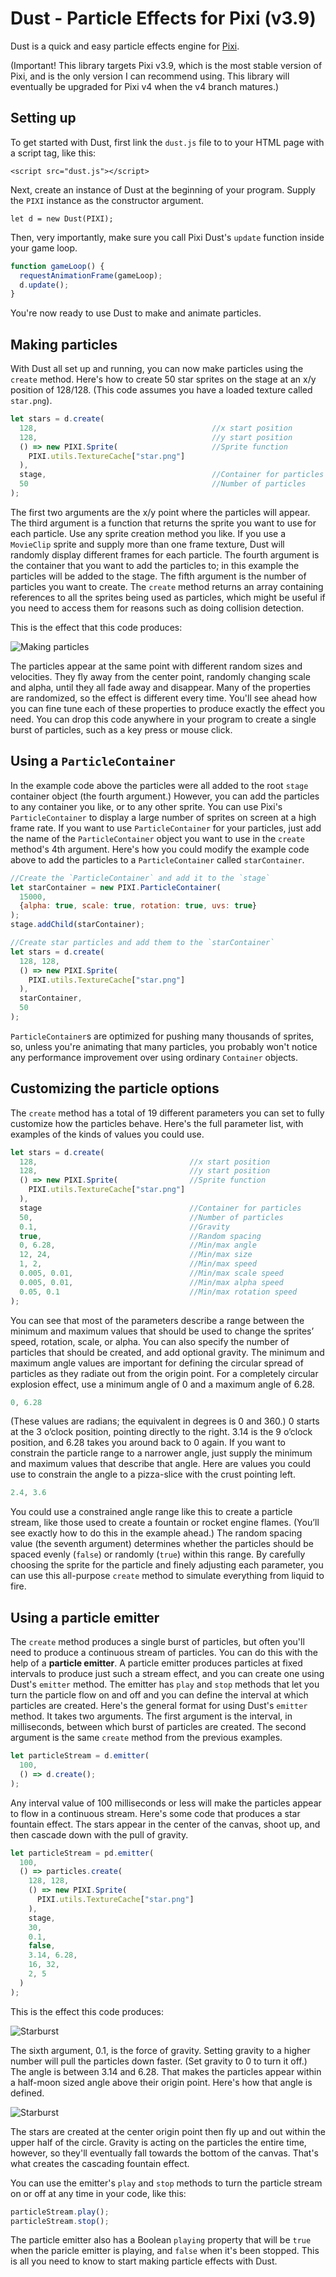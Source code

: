 Dust - Particle Effects for Pixi (v3.9)
====

Dust is a quick and easy particle effects engine for [Pixi](https://github.com/GoodBoyDigital/pixi.js/).

(Important! This library targets Pixi v3.9, which is the most stable version of Pixi, and is the only version I can recommend using. This library will eventually be upgraded for Pixi v4 when the v4 branch matures.)

Setting up
----------

To get started with Dust, first link the `dust.js` file to to your
HTML page with a script tag, like this:
```
<script src="dust.js"></script>
```

Next, create an instance of Dust at the
beginning of your program. Supply the `PIXI` instance as the
constructor argument.
```
let d = new Dust(PIXI);
```
Then, very importantly, make sure you call Pixi Dust's `update` function inside your game loop. 
```js
function gameLoop() {
  requestAnimationFrame(gameLoop);
  d.update();
}
```
You're now ready to use Dust to make and animate particles.

Making particles
----------------
With Dust all set up and running, you can now make particles
using the `create` method. Here's how to create 50 star sprites on the
stage at an x/y position of 128/128. (This code assumes you have a
loaded texture called `star.png`).
```js
let stars = d.create(
  128,                                       //x start position
  128,                                       //y start position
  () => new PIXI.Sprite(                     //Sprite function
    PIXI.utils.TextureCache["star.png"]
  ), 
  stage,                                     //Container for particles
  50                                         //Number of particles
);
```
The first two arguments are the x/y point where the particles will
appear. The third argument is a function that returns the sprite you
want to use for each particle. Use any sprite creation method you
like. If you use a `MovieClip` sprite and supply more than one frame
texture, Dust will randomly display different frames for each particle.
The fourth argument is the container that you want to add the particles to; 
in this example the particles will be added to the stage. The fifth argument 
is the number of particles you want to create. The `create` method returns an array 
containing references to all the sprites being used as particles, which might 
be useful if you need to access them for reasons such as doing collision detection.

This is the effect that this code produces:

![Making particles](images/1.png)

The particles appear at the same point with different random sizes and
velocities. They fly away from the center point, randomly changing
scale and alpha, until they all fade away and disappear. Many of the
properties are randomized, so the effect is different every time. You'll see ahead how you can fine 
tune each of these properties to produce exactly the effect you need.
You can drop this code anywhere in your program to create a single
burst of particles, such as a key press or mouse click. 

Using a `ParticleContainer`
-------------------------

In the example code above the particles were all added
to the root `stage` container object (the fourth argument.) However,
you can add the particles to any container you like, or to any other
sprite. You can use Pixi's `ParticleContainer` to display a large
number of sprites on screen at a high frame rate. If you want to use
`ParticleContainer` for your particles, just add the name of the
`ParticleContainer` object you want to use in the `create` method's
4th argument. Here's how you could modify the example code above to add
the particles to a `ParticleContainer` called `starContainer`.
```js
//Create the `ParticleContainer` and add it to the `stage`
let starContainer = new PIXI.ParticleContainer(
  15000,
  {alpha: true, scale: true, rotation: true, uvs: true}
);
stage.addChild(starContainer);

//Create star particles and add them to the `starContainer`
let stars = d.create(
  128, 128, 
  () => new PIXI.Sprite(
    PIXI.utils.TextureCache["star.png"]
  ), 
  starContainer,
  50
);
```
`ParticleContainer`s are optimized for pushing many thousands of
sprites, so, unless you're animating that many particles, you probably
won't notice any performance improvement over using ordinary
`Container` objects.

Customizing the particle options
--------------------------------

The `create` method has a total of 19 different parameters you can set
to fully customize how the particles behave. Here's the full parameter
list, with examples of the kinds of values you could use.
```js
let stars = d.create(
  128,                                  //x start position
  128,                                  //y start position
  () => new PIXI.Sprite(                //Sprite function
    PIXI.utils.TextureCache["star.png"]
  ),  
  stage                                 //Container for particles
  50,                                   //Number of particles
  0.1,                                  //Gravity
  true,                                 //Random spacing
  0, 6.28,                              //Min/max angle
  12, 24,                               //Min/max size
  1, 2,                                 //Min/max speed
  0.005, 0.01,                          //Min/max scale speed 
  0.005, 0.01,                          //Min/max alpha speed
  0.05, 0.1                             //Min/max rotation speed
);
```
You can see that most of the parameters describe a range between the
minimum and maximum values that should be used to change the sprites’
speed, rotation, scale, or alpha. You can also specify the number of
particles that should be created, and add optional gravity. 
The minimum and maximum angle values are important for defining the
circular spread of particles as they radiate out from the origin
point. For a completely circular explosion effect, use a minimum angle
of 0 and a maximum angle of 6.28. 
```js
0, 6.28
```
(These values are radians; the equivalent in degrees is 0 and 360.) 0
starts at the 3 o’clock position, pointing directly to the right. 3.14
is the 9 o’clock position, and 6.28 takes you around back to 0 again. 
If you want to constrain the particle range to a narrower angle, just
supply the minimum and maximum values that describe that angle. Here
are values you could use to constrain the angle to a pizza-slice with
the crust pointing left.
```js
2.4, 3.6
```
You could use a constrained angle range like this to create a particle
stream, like those used to create a fountain or rocket engine flames.
(You’ll see exactly how to do this in the example ahead.) The random
spacing value (the seventh argument) determines whether the
particles should be spaced evenly (`false`) or randomly (`true`) within this range. 
By carefully choosing the sprite for the particle and finely adjusting
each parameter, you can use this all-purpose `create` method
to simulate everything from liquid to fire. 

Using a particle emitter
------------------------

The `create` method produces a single burst of particles, but often
you'll need to produce a continuous stream of particles. You can do
this with the help of a **particle emitter**. A particle emitter
produces particles at fixed intervals to produce just such a stream
effect, and you can create one using Dust's `emitter` method. The
emitter has `play` and `stop` methods that let you turn the particle
flow on and off and you can define the interval at which particles are created.
Here's the general format for using Dust's `emitter` method. It
takes two arguments. The first argument is the interval, in
milliseconds, between which burst of particles are created. The second
argument is the same `create` method from the previous examples.
```js
let particleStream = d.emitter( 
  100,                                  
  () => d.create();
);
```
Any interval value of 100 milliseconds or less will make the particles
appear to flow in a continuous stream. Here's some code that produces
a star fountain effect. The stars appear in the center of the canvas,
shoot up, and then cascade down with the pull of gravity. 
```js
let particleStream = pd.emitter(
  100,
  () => particles.create(
    128, 128,
    () => new PIXI.Sprite(
      PIXI.utils.TextureCache["star.png"]
    ),
    stage,
    30,
    0.1,
    false,
    3.14, 6.28,
    16, 32,
    2, 5
  ) 
);
```
This is the effect this code produces:

![Starburst](images/2.png)

The sixth argument, 0.1, is the force of gravity. Setting gravity to a
higher number will pull the particles down faster. (Set gravity to 0
to turn it off.) The angle is between 3.14 and 6.28. That makes the
particles appear within a half-moon sized angle above their origin
point. Here's how that angle is defined.

![Starburst](images/3.png)

The stars are created at the center origin point then fly up and out
within the upper half of the circle. Gravity is acting on the
particles the entire time, however, so they'll eventually fall towards
the bottom of the canvas. That's what creates the cascading fountain effect.

You can use the emitter's `play` and `stop` methods to turn the particle
stream on or off at any time in your code, like this:
```js
particleStream.play();
particleStream.stop();
```
The particle emitter also has a Boolean `playing` property that will
be `true` when the paricle emitter is playing, and `false` when it's
been stopped.
This is all you need to know to start making particle effects with Dust.






